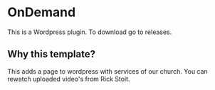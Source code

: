 # OnDemand
This is a Wordpress plugin. To download go to releases.


## Why this template?

This adds a page to wordpress with services of our church. You can rewatch uploaded video's from Rick Stoit.
